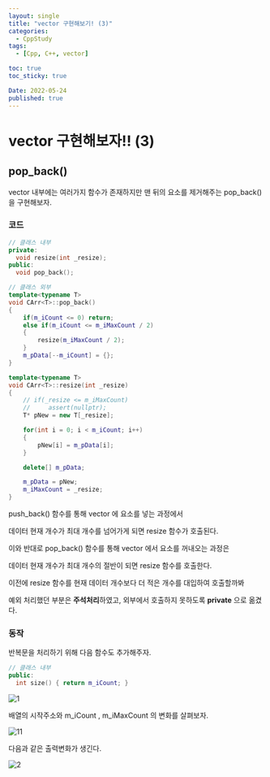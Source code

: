 ```yaml
---
layout: single
title: "vector 구현해보기! (3)"
categories:
  - CppStudy
tags:
  - [Cpp, C++, vector]

toc: true
toc_sticky: true

Date: 2022-05-24
published: true
---
```


# vector 구현해보자!! (3)

## pop_back()

vector 내부에는 여러가지 함수가 존재하지만 맨 뒤의 요소를 제거해주는 pop_back() 을 구현해보자.

### 코드

```cpp
// 클래스 내부
private:
  void resize(int _resize);
public:
  void pop_back();

// 클래스 외부
template<typename T>
void CArr<T>::pop_back()
{
    if(m_iCount <= 0) return;
    else if(m_iCount <= m_iMaxCount / 2)
    {
        resize(m_iMaxCount / 2);
    }
    m_pData[--m_iCount] = {};
}

template<typename T>
void CArr<T>::resize(int _resize)
{
    // if(_resize <= m_iMaxCount)
    //     assert(nullptr);
    T* pNew = new T[_resize];

    for(int i = 0; i < m_iCount; i++)
    {
        pNew[i] = m_pData[i];
    }

    delete[] m_pData;

    m_pData = pNew;
    m_iMaxCount = _resize;
}
```

push_back() 함수를 통해 vector 에 요소를 넣는 과정에서

데이터 현재 개수가 최대 개수를 넘어가게 되면 resize 함수가 호출된다.

이와 반대로 pop_back() 함수를 통해 vector 에서 요소를 꺼내오는 과정은

데이터 현재 개수가 최대 개수의 절반이 되면 resize 함수를 호출한다.

이전에 resize 함수를 현재 데이터 개수보다 더 적은 개수를 대입하여 호출할까봐

예외 처리했던 부분은 **주석처리**하였고, 외부에서 호출하지 못하도록 **private** 으로 옮겼다.

### 동작

반복문을 처리하기 위해 다음 함수도 추가해주자.

```cpp
// 클래스 내부
public:
  int size() { return m_iCount; }
```

![1](https://user-images.githubusercontent.com/87271529/169854971-51ada8f9-0b0a-4612-a22c-2bd8103a4a11.png)

배열의 시작주소와 m_iCount , m_iMaxCount 의 변화를 살펴보자.

![11](https://user-images.githubusercontent.com/87271529/169857291-650602b1-0acc-446a-96b0-9b93f2e418bd.gif)

다음과 같은 출력변화가 생긴다.

![2](https://user-images.githubusercontent.com/87271529/169855297-b43cb826-aba9-4327-9c78-c16f750fc470.png)
